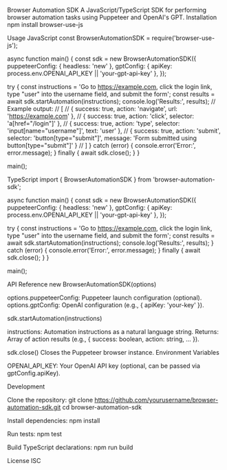 Browser Automation SDK
A JavaScript/TypeScript SDK for performing browser automation tasks using Puppeteer and OpenAI's GPT.
Installation
npm install browser-use-js

Usage
JavaScript
const BrowserAutomationSDK = require('browser-use-js');

async function main() {
  const sdk = new BrowserAutomationSDK({
    puppeteerConfig: { headless: 'new' },
    gptConfig: { apiKey: process.env.OPENAI_API_KEY || 'your-gpt-api-key' },
  });

  try {
    const instructions = 'Go to https://example.com, click the login link, type "user" into the username field, and submit the form';
    const results = await sdk.startAutomation(instructions);
    console.log('Results:', results);
    // Example output:
    // [
    //   { success: true, action: 'navigate', url: 'https://example.com' },
    //   { success: true, action: 'click', selector: 'a[href="/login"]' },
    //   { success: true, action: 'type', selector: 'input[name="username"]', text: 'user' },
    //   { success: true, action: 'submit', selector: 'button[type="submit"]', message: 'Form submitted using button[type="submit"]' }
    // ]
  } catch (error) {
    console.error('Error:', error.message);
  } finally {
    await sdk.close();
  }
}

main();

TypeScript
import { BrowserAutomationSDK } from 'browser-automation-sdk';

async function main() {
  const sdk = new BrowserAutomationSDK({
    puppeteerConfig: { headless: 'new' },
    gptConfig: { apiKey: process.env.OPENAI_API_KEY || 'your-gpt-api-key' },
  });

  try {
    const instructions = 'Go to https://example.com, click the login link, type "user" into the username field, and submit the form';
    const results = await sdk.startAutomation(instructions);
    console.log('Results:', results);
  } catch (error) {
    console.error('Error:', error.message);
  } finally {
    await sdk.close();
  }
}

main();

API Reference
new BrowserAutomationSDK(options)

options.puppeteerConfig: Puppeteer launch configuration (optional).
options.gptConfig: OpenAI configuration (e.g., { apiKey: 'your-key' }).

sdk.startAutomation(instructions)

instructions: Automation instructions as a natural language string.
Returns: Array of action results (e.g., { success: boolean, action: string, ... }).

sdk.close()
Closes the Puppeteer browser instance.
Environment Variables

OPENAI_API_KEY: Your OpenAI API key (optional, can be passed via gptConfig.apiKey).

Development

Clone the repository:
git clone https://github.com/yourusername/browser-automation-sdk.git
cd browser-automation-sdk


Install dependencies:
npm install


Run tests:
npm test


Build TypeScript declarations:
npm run build



License
ISC
